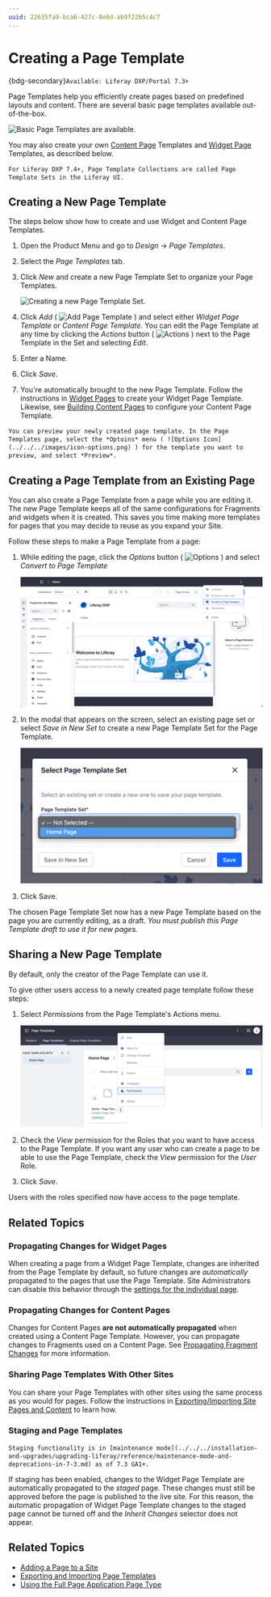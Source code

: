 ```yaml
---
uuid: 22635fa9-bca6-427c-8e6d-ab9f22b5c4c7
---
```

# Creating a Page Template

{bdg-secondary}`Available: Liferay DXP/Portal 7.3+`

Page Templates help you efficiently create pages based on predefined layouts and content. There are several basic page templates available out-of-the-box.

![Basic Page Templates are available.](./creating-a-page-template/images/01.png)

You may also create your own [Content Page](../using-content-pages.md) Templates and [Widget Page](../understanding-pages/understanding-pages.md#widget-pages) Templates, as described below.

```{note}
For Liferay DXP 7.4+, Page Template Collections are called Page Template Sets in the Liferay UI.
```

## Creating a New Page Template

The steps below show how to create and use Widget and Content Page Templates.

1. Open the Product Menu and go to *Design* &rarr; *Page Templates*.

1. Select the *Page Templates* tab.

1. Click *New* and create a new Page Template Set to organize your Page Templates.

    ![Creating a new Page Template Set.](./creating-a-page-template/images/02.png)

1. Click *Add* ( ![Add Page Template](../../../images/icon-add.png) ) and select either *Widget Page Template* or *Content Page Template*. You can edit the Page Template at any time by clicking the *Actions* button ( ![Actions](../../../images/icon-actions.png) ) next to the Page Template in the Set and selecting *Edit*.

1. Enter a Name.

1. Click *Save*.

1. You're automatically brought to the new Page Template. Follow the instructions in [Widget Pages](../understanding-pages/understanding-pages.md#widget-pages) to create your Widget Page Template. Likewise, see [Building Content Pages](../using-content-pages/adding-elements-to-content-pages.md) to configure your Content Page Template.

```{tip}
You can preview your newly created page template. In the Page Templates page, select the *Optoins* menu ( ![Options Icon](../../../images/icon-options.png) ) for the template you want to preview, and select *Preview*.
```

## Creating a Page Template from an Existing Page

You can also create a Page Template from a page while you are editing it. The new Page Template keeps all of the same configurations for Fragments and widgets when it is created. This saves you time making more templates for pages that you may decide to reuse as you expand your Site.

Follow these steps to make a Page Template from a page:

1. While editing the page, click the *Options* button ( ![Options](../../../images/icon-options.png) ) and select *Convert to Page Template*

    ![Click Convert to Page Template in the Actions menu to turn the page you are editing into a new Page Template.](./creating-a-page-template/images/03.png) 

1. In the modal that appears on the screen, select an existing page set or select *Save in New Set* to create a new Page Template Set for the Page Template.

    ![Here, you can set the basic information for your new Page Template.](./creating-a-page-template/images/04.png)

1. Click Save.

The chosen Page Template Set now has a new Page Template based on the page you are currently editing, as a draft. *You must publish this Page Template draft to use it for new pages.*

## Sharing a New Page Template

By default, only the creator of the Page Template can use it.

To give other users access to a newly created page template follow these steps:

1. Select *Permissions* from the Page Template's Actions menu.

    ![Configuring permissions for a page template to allow other users access.](./creating-a-page-template/images/05.png)

1. Check the *View* permission for the Roles that you want to have access to the Page Template. If you want any user who can create a page to be able to use the Page Template, check the *View* permission for the *User* Role.

1. Click *Save*.

Users with the roles specified now have access to the page template.

## Related Topics

### Propagating Changes for Widget Pages

When creating a page from a Widget Page Template, changes are inherited from the Page Template by default, so future changes are *automatically* propagated to the pages that use the Page Template. Site Administrators can disable this behavior through the [settings for the individual page](../page-settings/configuring-individual-pages.md#general).

### Propagating Changes for Content Pages

Changes for Content Pages **are not automatically propagated** when created using a Content Page Template. However, you can propagate changes to Fragments used on a Content Page. See [Propagating Fragment Changes](../page-fragments-and-widgets/using-fragments/propagating-fragment-changes.md) for more information.

### Sharing Page Templates With Other Sites

You can share your Page Templates with other sites using the same process as you would for pages. Follow the instructions in [Exporting/Importing Site Pages and Content](../../sites/exporting-importing-site-pages-and-content.md) to learn how.

### Staging and Page Templates

```{important}
Staging functionality is in [maintenance mode](../../../installation-and-upgrades/upgrading-liferay/reference/maintenance-mode-and-deprecations-in-7-3.md) as of 7.3 GA1+.
```

If staging has been enabled, changes to the Widget Page Template are automatically propagated to the *staged* page. These changes must still be approved before the page is published to the live site. For this reason, the automatic propagation of Widget Page Template changes to the staged page cannot be turned off and the *Inherit Changes* selector does not appear.

## Related Topics

- [Adding a Page to a Site](./adding-a-page-to-a-site.md)
- [Exporting and Importing Page Templates](./exporting-and-importing-page-templates.md)
- [Using the Full Page Application Page Type](./using-the-full-page-application-page-type.md)
